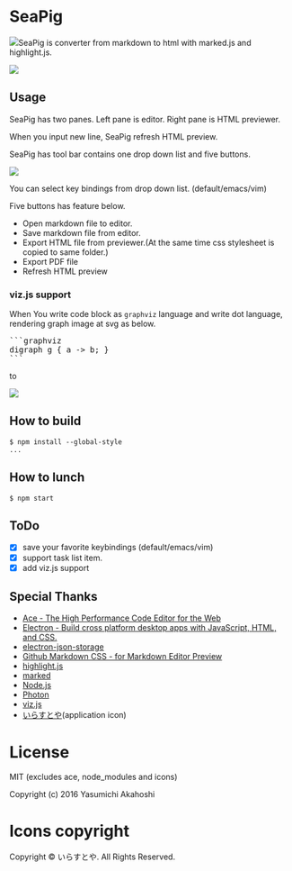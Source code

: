 SeaPig
=====

![](https://raw.githubusercontent.com/yasumichi/seapig/master/seapig.png)SeaPig is converter from markdown to html with marked.js and highlight.js.

![](https://raw.githubusercontent.com/yasumichi/screenshots/master/seapig/seapig.png)

## Usage

SeaPig has two panes. Left pane is editor. Right pane is HTML previewer.

When you input new line, SeaPig refresh HTML preview.

SeaPig has tool bar contains one drop down list and five buttons.

![](https://raw.githubusercontent.com/yasumichi/screenshots/master/seapig/seapig-toolbar.png)

You can select key bindings from drop down list. (default/emacs/vim)

Five buttons has feature below.

- Open markdown file to editor.
- Save markdown file from editor.
- Export HTML file from previewer.(At the same time css stylesheet is copied to same folder.)
- Export PDF file
- Refresh HTML preview

### viz.js support

When You write code block as `graphviz` language and write dot language, rendering graph image at svg as below.

<pre>
```graphviz
digraph g { a -> b; }
```
</pre>

to

![](https://raw.githubusercontent.com/yasumichi/screenshots/master/seapig/digraph.png)

## How to build

```
$ npm install --global-style
...
```

## How to lunch

```
$ npm start
```

## ToDo

- [x] save your favorite keybindings (default/emacs/vim)
- [x] support task list item.
- [x] add viz.js support

## Special Thanks

- [Ace - The High Performance Code Editor for the Web](https://ace.c9.io/)
- [Electron - Build cross platform desktop apps with JavaScript, HTML, and CSS.](http://electron.atom.io/)
- [electron-json-storage](https://github.com/jviotti/electron-json-storage)
- [Github Markdown CSS - for Markdown Editor Preview](https://gist.github.com/andyferra/2554919)
- [highlight.js](https://highlightjs.org/)
- [marked](https://github.com/chjj/marked)
- [Node.js](https://nodejs.org/en/)
- [Photon](http://photonkit.com/)
- [viz.js](https://github.com/mdaines/viz.js)
- [いらすとや](http://www.irasutoya.com/)(application icon)

# License

MIT (excludes ace, node_modules and icons)

Copyright (c) 2016 Yasumichi Akahoshi

# Icons copyright

Copyright © いらすとや. All Rights Reserved. 